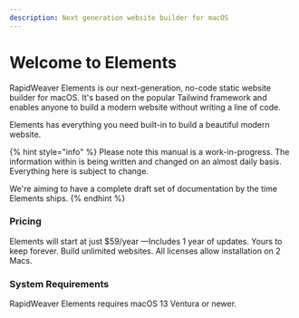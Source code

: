 ```yaml
---
description: Next generation website builder for macOS
---
```


# Welcome to Elements

RapidWeaver Elements is our next-generation, no-code static website builder for macOS. It's based on the popular Tailwind framework and enables anyone to build a modern website without writing a line of code.

Elements has everything you need built-in to build a beautiful modern website.

{% hint style="info" %}
Please note this manual is a work-in-progress. The information within is being written and changed on an almost daily basis. Everything here is subject to change.&#x20;

We're aiming to have a complete draft set of documentation by the time Elements ships.
{% endhint %}

### Pricing

Elements will start at just $59/year —Includes 1 year of updates. Yours to keep forever. Build unlimited websites.  All licenses allow installation on 2 Macs.

### System Requirements

RapidWeaver Elements requires macOS 13 Ventura or newer.
